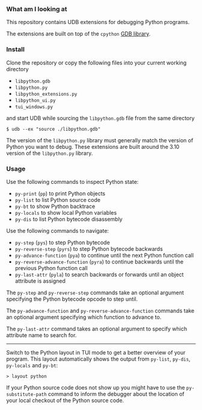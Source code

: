 ### What am I looking at

This repository contains UDB extensions for debugging Python programs.

The extensions are built on top of the `cpython` [GDB
library](https://github.com/python/cpython/blob/main/Tools/gdb/libpython.py).

### Install

Clone the repository or copy the following files into your current working directory

- `libpython.gdb`
- `libpython.py`
- `libpython_extensions.py`
- `libpython_ui.py`
- `tui_windows.py`

and start UDB while sourcing the `libpython.gdb` file from the same directory

```
$ udb --ex "source ./libpython.gdb"
```

The version of the `libpython.py` library must generally match the version of Python you want to
debug. These extensions are built around the 3.10 version of the `libpython.py` library.

### Usage

Use the following commands to inspect Python state:

- `py-print` (`pp`) to print Python objects
- `py-list` to list Python source code
- `py-bt` to show Python backtrace
- `py-locals` to show local Python variables
- `py-dis` to list Python bytecode disassembly

Use the following commands to navigate:

- `py-step` (`pys`) to step Python bytecode
- `py-reverse-step` (`pyrs`) to step Python bytecode backwards
- `py-advance-function` (`pya`) to continue until the next Python function call
- `py-reverse-advance-function` (`pyra`) to continue backwards until the previous Python function call
- `py-last-attr` (`pyla`) to search backwards or forwards until an object attribute is assigned

The `py-step` and `py-reverse-step` commands take an optional argument specifying the Python bytecode opcode to step until.

The `py-advance-function` and `py-reverse-advance-function` commands take an optional argument specifying which function to advance to.

The `py-last-attr` command takes an optional argument to specify which attribute name to search for.

---

Switch to the Python layout in TUI mode to get a better overview of your program. This layout automatically shows the output from `py-list`, `py-dis`, `py-locals` and `py-bt`:

```
> layout python
```

If your Python source code does not show up you might have to use the `py-substitute-path` command
to inform the debugger about the location of your local checkout of the Python source code.
